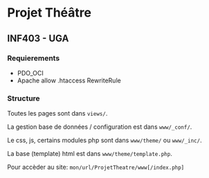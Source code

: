 # Projet Théâtre
## INF403 - UGA

### Requierements

* PDO_OCI
* Apache allow .htaccess RewriteRule

### Structure

Toutes les pages sont dans `views/`.

La gestion base de données / configuration est dans `www/_conf/`.

Le css, js, certains modules php sont dans `www/theme/` ou `www/_inc/`.

La base (template) html est dans `www/theme/template.php`.

Pour accèder au site: `mon/url/ProjetTheatre/www[/index.php]`
